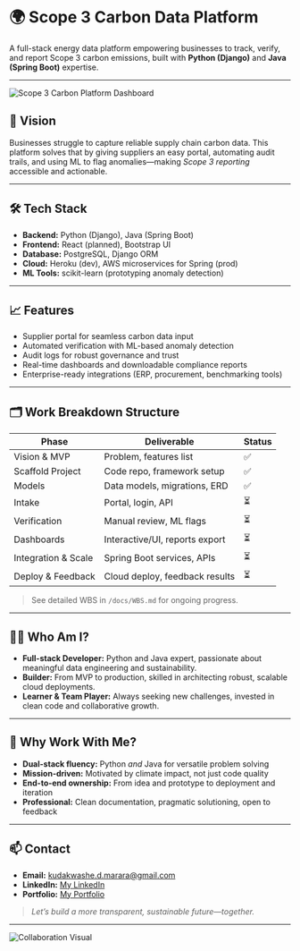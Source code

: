 # 🌍 Scope 3 Carbon Data Platform

A full-stack energy data platform empowering businesses to track, verify, and report Scope 3 carbon emissions, built with **Python (Django)** and **Java (Spring Boot)** expertise.

---

![Scope 3 Carbon Platform Dashboard](https://via.placeholder.com/700x220.png?text=Live+Carbon+Dashboard)

## 🚀 Vision

Businesses struggle to capture reliable supply chain carbon data. This platform solves that by giving suppliers an easy portal, automating audit trails, and using ML to flag anomalies—making *Scope 3 reporting* accessible and actionable.

---

## 🛠️ Tech Stack

- **Backend:** Python (Django), Java (Spring Boot)
- **Frontend:** React (planned), Bootstrap UI
- **Database:** PostgreSQL, Django ORM
- **Cloud:** Heroku (dev), AWS microservices for Spring (prod)
- **ML Tools:** scikit-learn (prototyping anomaly detection)

---

## 📈 Features

- Supplier portal for seamless carbon data input
- Automated verification with ML-based anomaly detection
- Audit logs for robust governance and trust
- Real-time dashboards and downloadable compliance reports
- Enterprise-ready integrations (ERP, procurement, benchmarking tools)

---

## 🗂️ Work Breakdown Structure

| Phase             | Deliverable                     | Status |
|-------------------|---------------------------------|--------|
| Vision & MVP      | Problem, features list          | ✅      |
| Scaffold Project  | Code repo, framework setup      | ✅      |
| Models            | Data models, migrations, ERD    | ✅      |
| Intake            | Portal, login, API              | ⏳      |
| Verification      | Manual review, ML flags         | ⏳      |
| Dashboards        | Interactive/UI, reports export  | ⏳      |
| Integration & Scale| Spring Boot services, APIs     | ⏳      |
| Deploy & Feedback | Cloud deploy, feedback results  | ⏳      |

> See detailed WBS in `/docs/WBS.md` for ongoing progress.

---

## 👩‍💻 Who Am I?

- **Full-stack Developer:** Python and Java expert, passionate about meaningful data engineering and sustainability.
- **Builder:** From MVP to production, skilled in architecting robust, scalable cloud deployments.
- **Learner & Team Player:** Always seeking new challenges, invested in clean code and collaborative growth.

---

## 👔 Why Work With Me?

- **Dual-stack fluency:** Python *and* Java for versatile problem solving
- **Mission-driven:** Motivated by climate impact, not just code quality
- **End-to-end ownership:** From idea and prototype to deployment and iteration
- **Professional:** Clean documentation, pragmatic solutioning, open to feedback

---

## 📫 Contact

- **Email:** kudakwashe.d.marara@gmail.com
- **LinkedIn:** [My LinkedIn](www.linkedin.com/in/kudakwashe-marara)
- **Portfolio:** [My Portfolio](https://github.com/kmarara)

> *Let’s build a more transparent, sustainable future—together.*

---

![Collaboration Visual](https://via.placeholder.com/400x120.png?text=Collaboration+and+Sustainability)



